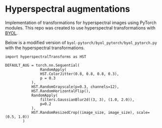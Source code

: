 # Hyperspectral augmentations

Implementation of transformations for hyperspectral images using PyTorch modules. This repo was created to use hyperspectral transformations with [BYOL](https://github.com/lucidrains/byol-pytorch).

Below is a modified version of `byol-pytorch/byol_pytorch/byol_pytorch.py` with the hyperspectral transformations.
```
import hyperspectralTransforms as HST

DEFAULT_AUG = torch.nn.Sequential(
                RandomApply( 
                HST.ColorJitter(0.8, 0.8, 0.8, 0.3), 
                p = 0.3 
            ),
            HST.RandomGrayscale(p=0.3, channels=12),
            HST.RandomHorizontalFlip(),
            RandomApply(
                filters.GaussianBlur2d((3, 3), (1.0, 2.0)), 
                p=0.2
            ),
            HST.RandomResizedCrop((image_size, image_size), scale=(0.5, 1.0))
	    )
```
